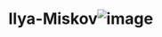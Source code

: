 # Ilya-Miskov![image](https://github.com/user-attachments/assets/6076f53a-60aa-4f79-b989-d1bb0463b606)
